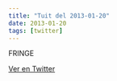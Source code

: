 ```yaml
---
title: "Tuit del 2013-01-20"
date: 2013-01-20
tags: [twitter]
---
```


FRINGE



[Ver en Twitter](https://twitter.com/i/web/status/292964569826066432)
